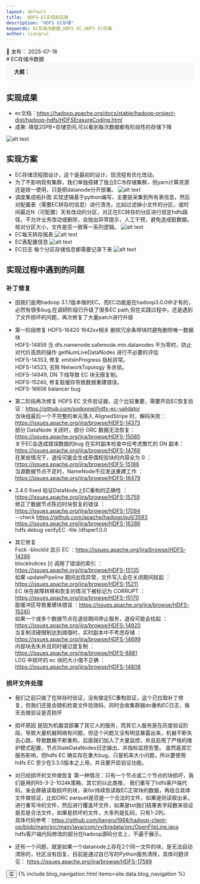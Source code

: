 ```yaml
---
layout: default
title:  HDFS-EC实现和应用
description: "HDFS EC存储" 
keywords: EC存储冷数据,HDFS EC,HDFS EC存储
author: liangrui
---
```


<div class="post-date">
  <span class="calendar-icon">📅</span>
  <span class="date-label">发布：</span>
  <time datetime="2025-07-18" class="date-value">2025-07-18</time>
</div>
# EC存储冷数据

<div class="outline" style="background:#f6f8fa;padding:1em 1.5em 1em 1.5em;margin-bottom:2em;border-radius:8px;">
  <strong>大纲：</strong>
  <ul id="outline-list" style="margin:0;padding-left:1.2em;"></ul>
</div>

## 实现成果
  - ec文档：https://hadoop.apache.org/docs/stable/hadoop-project-dist/hadoop-hdfs/HDFSErasureCoding.html
  - 成果:
  降低20PB+存储空间,可以看到每次数据都有阶段性的存储下降

  ![alt text](/image/hdfs-ec/01.png)
   
## 实现方案
  - EC存储流程图设计，这个是最初的设计，现流程有优化改动。
  - 为了不影响现有集群，我们单独搭建了独立EC冷存储集群，但yarn计算资源还是统一使用，只是把datanode分开部署。
  ![alt text](/image/hdfs-ec/02.png)
  - 调度集成拓扑图
  实现逻辑基于python编写，主要是采集到所有表信息，然后对配置表（需要EC转存的信息）进行清洗，比如过滤掉小文件的分区，或时间最近N（可配置）天有改动的分区，对正在EC转存的分区进行锁定hdfs路径，不允许业务改动或删除，会抛出异常提示，人工干预，避免造成脏数据。核对分区大小，文件是否一致等一系列逻辑。
 ![alt text](/image/hdfs-ec/03.png)
 - EC每天转存报表
![alt text](/image/hdfs-ec/04.png)
 - EC表配置信息
![alt text](/image/hdfs-ec/05.png)
 - EC日志 每个分区存储信息都需要记录下来
 ![alt text](/image/hdfs-ec/06.png)


## 实现过程中遇到的问题
### 补丁修复
- 因我们是用hadoop 3.1.1版本做的EC，而EC功能是在hadoop3.0.0中才有的，必然有很多bug,在调研阶段已升级了很多EC path,但在实践过程中，还是遇到了文件损坏的问题，再次修复了大量patch进行升级
- 第一阶段修复
HDFS-16420  1642xx相关   删除冗余条带块时避免删除唯一数据块  
HDFS-14859 当 dfs.namenode.safemode.min.datanodes 不为零时，防止对代价高昂的操作 getNumLiveDataNodes 进行不必要的评估  
HDFS-14353, 修复 xmitsInProgress 指标异常。  
HDFS-14523, 去除 NetworkTopology 多余锁。  
HDFS-14849, DN 下线导致 EC 块无限复制。  
HDFS-15240, 修复脏缓存导致数据重建错误。  
HDFS-16806 balancer bug  

- 第二阶段再次修复
HDFS EC 文件验证器，这个比较重要，需要开启EC恢复验证：https://github.com/sodonnel/hdfs-ec-validator  
当块组最后一个不完整的单元落入 AlignedStripe 时，解码失败：https://issues.apache.org/jira/browse/HDFS-14373  
部分 DataNode 关闭时，部分 ORC 数据无法恢复：https://issues.apache.org/jira/browse/HDFS-15085  
关于EC会造成错误数据的bug  在实时副本检查中应考虑繁忙的 DN 副本：https://issues.apache.org/jira/browse/HDFS-14768  
在某些情况下，退役可能会生成奇偶校验块的内容全为 0  ：https://issues.apache.org/jira/browse/HDFS-15186  
当源数据节点不足时，NameNode不应发送重建工作  ：https://issues.apache.org/jira/browse/HDFS-16479  
- 3.4.0 fixed 验证DataNode上EC重构的正确性  ：https://issues.apache.org/jira/browse/HDFS-15759  
修正了数据节点陈旧时块恢复的错误  ：https://issues.apache.org/jira/browse/HDFS-17094  
--check  https://github.com/apache/hadoop/pull/3593  https://issues.apache.org/jira/browse/HDFS-16286  
hdfs debug verifyEC -file /dfsperf.0.0  
- 其它修复  
Fsck -blockId 显示 EC  ：https://issues.apache.org/jira/browse/HDFS-14266   
blockIndices [i] 调用了错误的索引  ：https://issues.apache.org/jira/browse/HDFS-15135  
如果 updatePipeline 期间出现异常，文件写入会在关闭期间挂起 ：https://issues.apache.org/jira/browse/HDFS-15211  
EC 块在故障转移和恢复的情况下被标记为 CORRUPT  ：https://issues.apache.org/jira/browse/HDFS-15170  
脏缓冲区导致重建块错误  ：https://issues.apache.org/jira/browse/HDFS-15240  
如果一个或多个数据节点在退役期间停止服务，退役可能会挂起  ：https://issues.apache.org/jira/browse/HDFS-14920  
当复制流硬限制达到阈值时，实时副本中不考虑存储  ：https://issues.apache.org/jira/browse/HDFS-14699  
内部块丢失并且同时被过度复制  ：https://issues.apache.org/jira/browse/HDFS-8881  
LOG 中损坏的 ec 块的大小值不正确  ：https://issues.apache.org/jira/browse/HDFS-14808  

### 损坏文件处理
- 我们之前只做了在转存时验证，没有做定EC重构验证，这个已拉取补丁修复，但我们还是会随机检查文件验效码，同时会收集群据dn重构EC日志，每天去做验证是否损坏
- 损坏原因
  是因为机器混部署了其它人的服务，而其它人服务是在灰度验证阶段，导致大量机器网络有问题，但这个问题又没有明显暴露出来，机器不断失去心跳，导致数据不断重构，后面我们加入了大量监控，并且启用了严格的维护模式配置，节点StaleDataNodes日志输出，并指标监控告警。
  虽然是其它服务影响，但hdfs EC 确实存在重大bug，只是机率大小问题，所以要使用hdfs EC 至少在3.3.0版本之上用，并且要开启验证功能。

- 对已经损坏的文件做恢复
  第一种情况：只有一个节点或二个节点的块损坏，我们是用的RS-3-2-1024k策略，其它的以此类推，  我们重写了hdfs客户端代码，来会屏蔽读取损坏的块，来for持续恢读取EC正常块的数据，再结合具体文件做验证，比如ORC parquet是否是一个合法的文件，如果是则读取出来，进行重写冷的文件，然后进行覆盖坏文件，如果是txt我们结果表字段数来验证是否是合法文件，如果是损坏的文件，大多列是乱码，只有1-2列。  
  具体代码参考：https://github.com/liangrui1988/hadoop-client-op/blob/main/src/main/java/com/yy/bigdata/orc/OpenFileLine.java  
  hdfs客户端代码修改的部分在hadoop源码分支上，不遍于展示。  
- 还有一个问题，就是如果一个datanode上存在2个同一文件的块，是无法自动清除的，社区没有回复，目前是通过自已写的Python服务清除，具体问题详见：
  https://issues.apache.org/jira/browse/HDFS-17589



<script src="/assets/blog.js"></script>
<link rel="stylesheet" href="/assets/blog.css">


  <nav class="blog-nav">
    <button class="collapse-btn" onclick="toggleBlogNav()">☰</button>
    {% include blog_navigation.html items=site.data.blog_navigation %}
</nav>